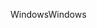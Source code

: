 <span data-ttu-id="ce802-101">Windows</span><span class="sxs-lookup"><span data-stu-id="ce802-101">Windows</span></span>